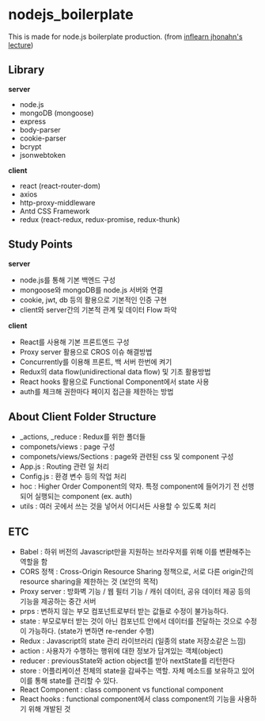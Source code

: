 # nodejs_boilerplate
This is made for node.js boilerplate production.
(from [inflearn jhonahn's lecture](https://www.inflearn.com/course/%EB%94%B0%EB%9D%BC%ED%95%98%EB%A9%B0-%EB%B0%B0%EC%9A%B0%EB%8A%94-%EB%85%B8%EB%93%9C-%EB%A6%AC%EC%95%A1%ED%8A%B8-%EA%B8%B0%EB%B3%B8))

## Library

**server**

- node.js
- mongoDB (mongoose)
- express
- body-parser
- cookie-parser
- bcrypt
- jsonwebtoken

**client**

- react (react-router-dom)
- axios
- http-proxy-middleware
- Antd CSS Framework
- redux (react-redux, redux-promise, redux-thunk)

## Study Points

**server**

- node.js를 통해 기본 백엔드 구성
- mongoose와 mongoDB를 node.js 서버와 연결
- cookie, jwt, db 등의 활용으로 기본적인 인증 구현
- client와 server간의 기본적 관계 및 데이터 Flow 파악

**client**

- React를 사용해 기본 프론트엔드 구성
- Proxy server 활용으로 CROS 이슈 해결방법
- Concurrently를 이용해 프론트, 백 서버 한번에 켜기
- Redux의 data flow(unidirectional data flow) 및 기초 활용방법
- React hooks 활용으로 Functional Component에서 state 사용
- auth를 체크해 권한마다 페이지 접근을 제한하는 방법

## About Client Folder Structure

- _actions, _reduce : Redux를 위한 폴더들
- componets/views : page 구성
- componets/views/Sections : page와 관련된 css 및 component 구성
- App.js : Routing 관련 일 처리
- Config.js : 환경 변수 등의 작업 처리
- hoc : Higher Order Component의 약자. 특정 component에 들어가기 전 선행되어 실행되는 component (ex. auth)
- utils : 여러 곳에서 쓰는 것을 넣어서 어디서든 사용할 수 있도록 처리

## ETC

- Babel : 하위 버전의 Javascript만을 지원하는 브라우저를 위해 이를 변환해주는 역할을 함
- CORS 정책 : Cross-Origin Resource Sharing 정책으로, 서로 다른 origin간의 resource sharing을 제한하는 것 (보안의 목적)
- Proxy server : 방화벽 기능 / 웹 필터 기능 / 캐쉬 데이터, 공유 데이터 제공 등의 기능을 제공하는 중간 서버
- prps : 변하지 않는 부모 컴포넌트로부터 받는 값들로 수정이 불가능하다.
- state : 부모로부터 받는 것이 아닌 컴포넌트 안에서 데이터를 전달하는 것으로 수정이 가능하다. (state가 변하면 re-render 수행) 
- Redux : Javascript의 state 관리 라이브러리 (일종의 state 저장소같은 느낌)
- action : 사용자가 수행하는 행위에 대한 정보가 담겨있는 객체(object)
- reducer : previousState와 action object를 받아 nextState를 리턴한다
- store : 어플리케이션 전체의 state을 감싸주는 역할. 자체 메소드를 보유하고 있어 이를 통해 state를 관리할 수 있다.
- React Component : class component vs functional component
- React hooks : functional component에서 class component의 기능을 사용하기 위해 개발된 것

